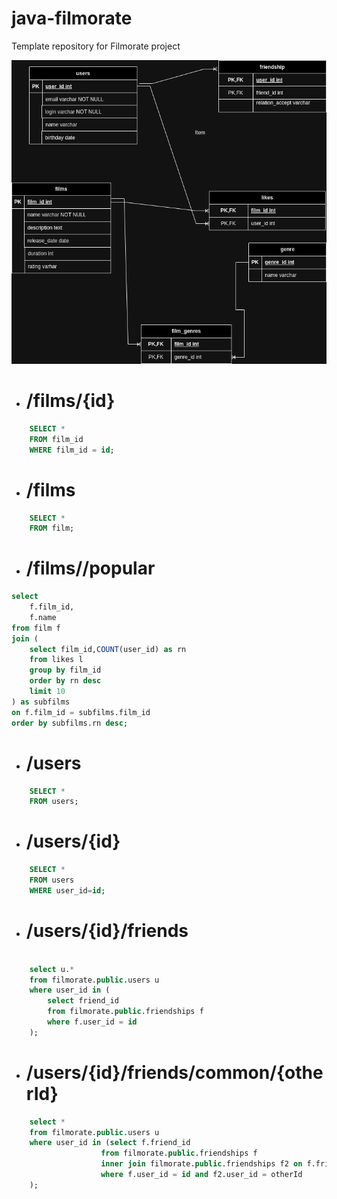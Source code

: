 # java-filmorate
Template repository for Filmorate project

![](filmrate.png)

* #  /films/{id}
```sql
    SELECT * 
    FROM film_id
    WHERE film_id = id;
```

* # /films
```sql
    SELECT *
    FROM film;
```

* # /films//popular

```sql
select 
    f.film_id, 
    f.name
from film f 
join (
	select film_id,COUNT(user_id) as rn
	from likes l 
	group by film_id 
	order by rn desc
	limit 10
) as subfilms
on f.film_id = subfilms.film_id
order by subfilms.rn desc;
```
* # /users
```sql
    SELECT *
    FROM users;
```

* # /users/{id}

```sql
    SELECT *
    FROM users
    WHERE user_id=id;
```

* # /users/{id}/friends

```sql

    select u.*
    from filmorate.public.users u 
    where user_id in (
        select friend_id
        from filmorate.public.friendships f 
        where f.user_id = id
    );
```
* # /users/{id}/friends/common/{otherId}
```sql
    select *
    from filmorate.public.users u 
    where user_id in (select f.friend_id
                    from filmorate.public.friendships f 
                    inner join filmorate.public.friendships f2 on f.friend_id=f2.friend_id
                    where f.user_id = id and f2.user_id = otherId
    );
```